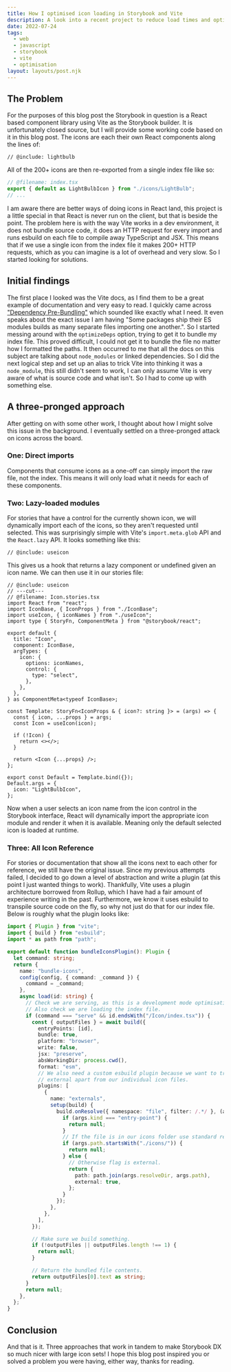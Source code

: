 ```yaml
---
title: How I optimised icon loading in Storybook and Vite
description: A look into a recent project to reduce load times and optimise icon loading in Storybook using @storybook/builder-vite.
date: 2022-07-24
tags:
  - web
  - javascript
  - storybook
  - vite
  - optimisation
layout: layouts/post.njk
---
```


## The Problem

For the purposes of this blog post the Storybook in question is a React based component library using Vite as the Storybook builder. It is unfortunately closed source, but I will provide some working code based on it in this blog post. The icons are each their own React components along the lines of:

<div style='display: none'>

```twoslash include iconbase
// @filename: IconBase.tsx
import React from "react";
export type IconProps = Omit<JSX.IntrinsicElements["svg"], 'ref'>;

export default function IconBase(props: IconProps) {
  const { children, ...rest } = props;
  return (
    <svg viewBox="..." width=".." height=".." {...props}>
      {children}
    </svg>
  );
}
```

```twoslash include lightbulb
// @filename: IconBase.tsx
import React from "react";
export type IconProps = Omit<JSX.IntrinsicElements["svg"], 'ref'>;

export default function IconBase(props: IconProps) {
  const { children, ...rest } = props;
  return (
    <svg viewBox="..." width=".." height=".." {...props}>
      {children}
    </svg>
  );
}
// ---cut---
// @filename: icons/LightBulb.tsx
import React from "react";
import IconBase, { IconProps } from "../IconBase";

export default function LightBulbIcon(props: IconProps) {
  return (
    <IconBase>
      <path d="..."></path>
    </IconBase>
  );
}
```

```twoslash include useicon
// @filename: IconBase.tsx
import React from "react";
export type IconProps = Omit<JSX.IntrinsicElements["svg"], 'ref'>;

export default function IconBase(props: IconProps) {
  const { children, ...rest } = props;
  return (
    <svg viewBox="..." width=".." height=".." {...props}>
      {children}
    </svg>
  );
}
// @filename: useIcon.tsx
/// <reference types="vite/client" />
function getIconPathFromName(iconName: string): string {
  return iconName;
}
// ---cut---
import React from "React";
import IconBase from "./IconBase";

const icons = import.meta.glob<{ default: typeof IconBase }>("./icons/*.tsx");

export default function useIcon(
  iconName: string | undefined
): React.LazyExoticComponent<typeof IconBase> | undefined {
  if (iconName) {
    const iconPath = getIconPathFromName(iconName);
    const iconModule = icons[iconPath];
    if (iconModule) {
      return React.lazy(iconModule);
    }
  }
}

export const iconNames = Object.keys(icons);
```

</div>

```tsx twoslash
// @include: lightbulb
```

All of the 200+ icons are then re-exported from a single index file like so:

```typescript
// @filename: index.tsx
export { default as LightBulbIcon } from "./icons/LightBulb";
// ...
```

I am aware there are better ways of doing icons in React land, this project is a little special in that React is never run on the client, but that is beside the point. The problem here is with the way Vite works in a dev environment, it does not bundle source code, it does an HTTP request for every import and runs esbuild on each file to compile away TypeScript and JSX. This means that if we use a single icon from the index file it makes 200+ HTTP requests, which as you can imagine is a lot of overhead and very slow. So I started looking for solutions.

## Initial findings

The first place I looked was the Vite docs, as I find them to be a great example of documentation and very easy to read. I quickly came across ["Dependency Pre-Bundling"](https://vitejs.dev/guide/dep-pre-bundling.html#dependency-pre-bundling) which sounded like exactly what I need. It even speaks about the exact issue I am having "Some packages ship their ES modules builds as many separate files importing one another.". So I started messing around with the `optimizeDeps` option, trying to get it to bundle my index file. This proved difficult, I could not get it to bundle the file no matter how I formatted the paths. It then occurred to me that all the docs on this subject are talking about `node_modules` or linked dependencies. So I did the next logical step and set up an alias to trick Vite into thinking it was a `node_module`, this still didn't seem to work, I can only assume Vite is very aware of what is source code and what isn't. So I had to come up with something else.

## A three-pronged approach

After getting on with some other work, I thought about how I might solve this issue in the background. I eventually settled on a three-pronged attack on icons across the board.

### One: Direct imports

Components that consume icons as a one-off can simply import the raw file, not the index. This means it will only load what it needs for each of these components.

### Two: Lazy-loaded modules

For stories that have a control for the currently shown icon, we will dynamically import each of the icons, so they aren't requested until selected. This was surprisingly simple with Vite's `import.meta.glob` API and the `React.lazy` API. It looks something like this:

```tsx twoslash
// @include: useicon
```

This gives us a hook that returns a lazy component or undefined given an icon name. We can then use it in our stories file:

```tsx twoslash
// @include: useicon
// ---cut---
// @filename: Icon.stories.tsx
import React from "react";
import IconBase, { IconProps } from "./IconBase";
import useIcon, { iconNames } from "./useIcon";
import type { StoryFn, ComponentMeta } from "@storybook/react";

export default {
  title: "Icon",
  component: IconBase,
  argTypes: {
    icon: {
      options: iconNames,
      control: {
        type: "select",
      },
    },
  },
} as ComponentMeta<typeof IconBase>;

const Template: StoryFn<IconProps & { icon?: string }> = (args) => {
  const { icon, ...props } = args;
  const Icon = useIcon(icon);

  if (!Icon) {
    return <></>;
  }

  return <Icon {...props} />;
};

export const Default = Template.bind({});
Default.args = {
  icon: "LightBulbIcon",
};
```

Now when a user selects an icon name from the icon control in the Storybook interface, React will dynamically import the appropriate icon module and render it when it is available. Meaning only the default selected icon is loaded at runtime.

### Three: All Icon Reference

For stories or documentation that show all the icons next to each other for reference, we still have the original issue. Since my previous attempts failed, I decided to go down a level of abstraction and write a plugin (at this point I just wanted things to work). Thankfully, Vite uses a plugin architecture borrowed from Rollup, which I have had a fair amount of experience writing in the past. Furthermore, we know it uses esbuild to transpile source code on the fly, so why not just do that for our index file. Below is roughly what the plugin looks like:

```typescript twoslash
import { Plugin } from "vite";
import { build } from "esbuild";
import * as path from "path";

export default function bundleIconsPlugin(): Plugin {
  let command: string;
  return {
    name: "bundle-icons",
    config(config, { command: _command }) {
      command = _command;
    },
    async load(id: string) {
      // Check we are serving, as this is a development mode optimisation.
      // Also check we are loading the index file.
      if (command === "serve" && id.endsWith("/Icon/index.tsx")) {
        const { outputFiles } = await build({
          entryPoints: [id],
          bundle: true,
          platform: "browser",
          write: false,
          jsx: "preserve",
          absWorkingDir: process.cwd(),
          format: "esm",
          // We also need a custom esbuild plugin because we want to treat everything as
          // external apart from our individual icon files.
          plugins: [
            {
              name: "externals",
              setup(build) {
                build.onResolve({ namespace: "file", filter: /.*/ }, (args) => {
                  if (args.kind === "entry-point") {
                    return null;
                  }
                  // If the file is in our icons folder use standard resolution.
                  if (args.path.startsWith("./icons/")) {
                    return null;
                  } else {
                    // Otherwise flag is external.
                    return {
                      path: path.join(args.resolveDir, args.path),
                      external: true,
                    };
                  }
                });
              },
            },
          ],
        });

        // Make sure we build something.
        if (!outputFiles || outputFiles.length !== 1) {
          return null;
        }

        // Return the bundled file contents.
        return outputFiles[0].text as string;
      }
      return null;
    },
  };
}
```

## Conclusion

And that is it. Three approaches that work in tandem to make Storybook DX so much nicer with large icon sets! I hope this blog post inspired you or solved a problem you were having, either way, thanks for reading.
